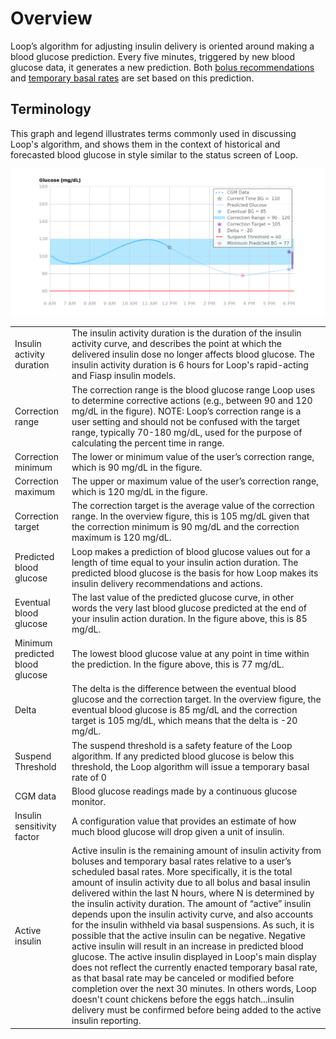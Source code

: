 # Overview

Loop’s algorithm for adjusting insulin delivery is oriented around making a blood glucose prediction. Every five minutes, triggered by new blood glucose data, it generates a new prediction. Both [bolus recommendations](bolus) and [temporary basal rates](temp_basal) are set based on this prediction.

## Terminology

This graph and legend illustrates terms commonly used in discussing Loop's algorithm, and shows them in the context of historical and forecasted blood glucose in style similar to the status screen of Loop.

![Chart illustrating terms](img/terms_graph.png)

|                                 |                                                                                                                                                                                                                                                                                                                                                                                                                                                                                                                                                                                                                                                                                                                                                                                                                                                                                                                                                                                                             |
| ------------------------------- | ----------------------------------------------------------------------------------------------------------------------------------------------------------------------------------------------------------------------------------------------------------------------------------------------------------------------------------------------------------------------------------------------------------------------------------------------------------------------------------------------------------------------------------------------------------------------------------------------------------------------------------------------------------------------------------------------------------------------------------------------------------------------------------------------------------------------------------------------------------------------------------------------------------------------------------------------------------------------------------------------------------- |
| Insulin activity duration       | The insulin activity duration is the duration of the insulin activity curve, and describes the point at which the delivered insulin dose no longer affects blood glucose. The insulin activity duration is 6 hours for Loop's rapid-acting and Fiasp insulin models.                                                                                                                                                                                                                                                                                                                                                                                                                                                                                                                                                                                                                                                                                                                                        |
| Correction range                | The correction range is the blood glucose range Loop uses to determine corrective actions (e.g., between 90 and 120 mg/dL in the figure). NOTE: Loop’s correction range is a user setting and should not be confused with the target range, typically 70-180 mg/dL, used for the purpose of calculating the percent time in range.                                                                                                                                                                                                                                                                                                                                                                                                                                                                                                                                                                                                                                                                          |
| Correction minimum              | The lower or minimum value of the user’s correction range, which is 90 mg/dL in the figure.                                                                                                                                                                                                                                                                                                                                                                                                                                                                                                                                                                                                                                                                                                                                                                                                                                                                                                                 |
| Correction maximum              | The upper or maximum value of the user’s correction range, which is 120 mg/dL in the figure.                                                                                                                                                                                                                                                                                                                                                                                                                                                                                                                                                                                                                                                                                                                                                                                                                                                                                                                |
| Correction target               | The correction target is the average value of the correction range. In the overview figure, this is 105 mg/dL given that the correction minimum is 90 mg/dL and the correction maximum is 120 mg/dL.                                                                                                                                                                                                                                                                                                                                                                                                                                                                                                                                                                                                                                                                                                                                                                                                        |
| Predicted blood glucose         | Loop makes a prediction of blood glucose values out for a length of time equal to your insulin action duration. The predicted blood glucose is the basis for how Loop makes its insulin delivery recommendations and actions.                                                                                                                                                                                                                                                                                                                                                                                                                                                                                                                                                                                                                                                                                                                                                                               |
| Eventual blood glucose          | The last value of the predicted glucose curve, in other words the very last blood glucose predicted at the end of your insulin action duration. In the figure above, this is 85 mg/dL.                                                                                                                                                                                                                                                                                                                                                                                                                                                                                                                                                                                                                                                                                                                                                                                                                      |
| Minimum predicted blood glucose | The lowest blood glucose value at any point in time within the prediction. In the figure above, this is 77 mg/dL.                                                                                                                                                                                                                                                                                                                                                                                                                                                                                                                                                                                                                                                                                                                                                                                                                                                                                           |
| Delta                           | The delta is the difference between the eventual blood glucose and the correction target. In the overview figure, the eventual blood glucose is 85 mg/dL and the correction target is 105 mg/dL, which means that the delta is  -20 mg/dL.                                                                                                                                                                                                                                                                                                                                                                                                                                                                                                                                                                                                                                                                                                                                                                  |
| Suspend Threshold               | The suspend threshold is a safety feature of the Loop algorithm. If any predicted blood glucose is below this threshold, the Loop algorithm will issue a temporary basal rate of 0                                                                                                                                                                                                                                                                                                                                                                                                                                                                                                                                                                                                                                                                                                                                                                                                                          |
| CGM data                        | Blood glucose readings made by a continuous glucose monitor.                                                                                                                                                                                                                                                                                                                                                                                                                                                                                                                                                                                                                                                                                                                                                                                                                                                                                                                                                |
| Insulin sensitivity factor      | A configuration value that provides an estimate of how much blood glucose will drop given a unit of insulin.                                                                                                                                                                                                                                                                                                                                                                                                                                                                                                                                                                                                                                                                                                                                                                                                                                                                                                |
| Active insulin                  | Active insulin is the remaining amount of insulin activity from boluses and temporary basal rates relative to a user’s scheduled basal rates. More specifically, it is the total amount of insulin activity due to all bolus and basal insulin delivered within the last N hours, where N is determined by the insulin activity duration. The amount of “active” insulin depends upon the insulin activity curve, and also accounts for the insulin withheld via basal suspensions. As such, it is possible that the active insulin can be negative. Negative active insulin will result in an increase in predicted blood glucose. The active insulin displayed in Loop's main display does not reflect the currently enacted temporary basal rate, as that basal rate may be canceled or modified before completion over the next 30 minutes. In others words, Loop doesn't count chickens before the eggs hatch...insulin delivery must be confirmed before being added to the active insulin reporting. |
